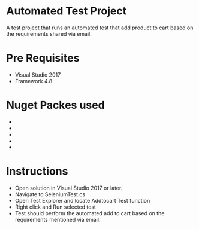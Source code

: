 # Automated Test Project
  A test project that runs an automated test that add product to cart based on the requirements shared via email.
  
# Pre Requisites
  * Visual Studio 2017
  * Framework 4.8

# Nuget Packes used
  * <package id="NUnit" version="3.13.2" targetFramework="net48" />
  * <package id="NUnit3TestAdapter" version="4.0.0" targetFramework="net48" />
  * <package id="Selenium.Support" version="3.141.0" targetFramework="net48" />
  * <package id="Selenium.WebDriver" version="3.141.0" targetFramework="net48" />
  * <package id="Selenium.WebDriver.ChromeDriver" version="92.0.4515.10700" targetFramework="net48" />
  
# Instructions
  * Open solution in Visual Studio 2017 or later.
  * Navigate to SeleniumTest.cs
  * Open Test Explorer and locate Addtocart Test function
  * Right click and Run selected test
  * Test should perform the automated add to cart based on the requirements mentioned via email.
